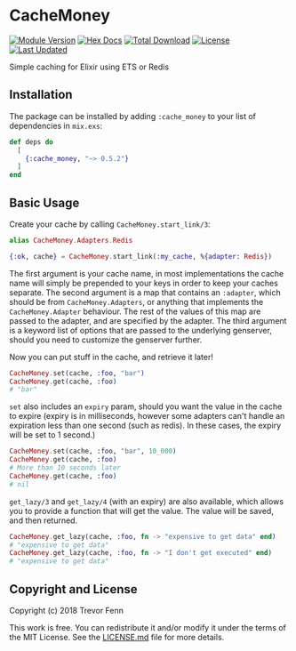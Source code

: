 # CacheMoney

[![Module Version](https://img.shields.io/hexpm/v/cache_money.svg)](https://hex.pm/packages/cache_money)
[![Hex Docs](https://img.shields.io/badge/hex-docs-lightgreen.svg)](https://hexdocs.pm/cache_money/)
[![Total Download](https://img.shields.io/hexpm/dt/cache_money.svg)](https://hex.pm/packages/cache_money)
[![License](https://img.shields.io/hexpm/l/cache_money.svg)](https://github.com/sgtpepper43/cache_money/blob/master/LICENSE.md)
[![Last Updated](https://img.shields.io/github/last-commit/sgtpepper43/cache_money.svg)](https://github.com/sgtpepper43/cache_money/commits/master)

Simple caching for Elixir using ETS or Redis

## Installation

The package can be installed by adding `:cache_money` to your list of dependencies in `mix.exs`:

```elixir
def deps do
  [
    {:cache_money, "~> 0.5.2"}
  ]
end
```

## Basic Usage

Create your cache by calling `CacheMoney.start_link/3`:

```elixir
alias CacheMoney.Adapters.Redis

{:ok, cache} = CacheMoney.start_link(:my_cache, %{adapter: Redis})
```

The first argument is your cache name, in most implementations the cache name will simply be prepended to your keys in order to keep your caches separate.
The second argument is a map that contains an `:adapter`, which should be from `CacheMoney.Adapters`, or anything that implements the `CacheMoney.Adapter` behaviour. The rest of the values of this map are passed to the adapter, and are specified by the adapter.
The third argument is a keyword list of options that are passed to the underlying genserver, should you need to customize the genserver further.

Now you can put stuff in the cache, and retrieve it later!

```elixir
CacheMoney.set(cache, :foo, "bar")
CacheMoney.get(cache, :foo)
# "bar"
```

`set` also includes an `expiry` param, should you want the value in the cache to expire (expiry is in milliseconds, however some adapters can't handle an expiration less than one second (such as redis). In these cases, the expiry will be set to 1 second.)

```elixir
CacheMoney.set(cache, :foo, "bar", 10_000)
CacheMoney.get(cache, :foo)
# More than 10 seconds later
CacheMoney.get(cache, :foo)
# nil
```

`get_lazy/3` and `get_lazy/4` (with an expiry) are also available, which allows you to provide a function that will get the value. The value will be saved, and then returned.

```elixir
CacheMoney.get_lazy(cache, :foo, fn -> "expensive to get data" end)
# "expensive to get data"
CacheMoney.get_lazy(cache, :foo, fn -> "I don't get executed" end)
# "expensive to get data"
```

## Copyright and License

Copyright (c) 2018 Trevor Fenn

This work is free. You can redistribute it and/or modify it under the
terms of the MIT License. See the [LICENSE.md](./LICENSE.md) file for more details.
